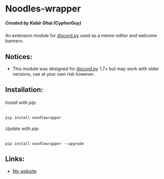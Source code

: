 Noodles-wrapper
===================
##### Created by Kabir Ghai (CypherGuy)

An extension module for [discord.py](https://pypi.org/project/discord.py/ "discord.py PyPi page") used as a meme-editor and welcome banners.

Notices:
-------

* This module was designed for [discord.py](https://pypi.org/project/discord.py/ "discord.py PyPi page") 1.7+ but may work with older versions, use at your own risk however.

Installation:
-------------

###### Install with pip:
```
pip install noodlewrapper
```

###### Update with pip:
```
pip install noodlewrapper --upgrade
```

Links:
------

* [My website](https://frenchnoodles.xyz/api)